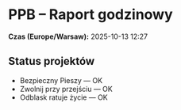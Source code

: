 # PPB – Raport godzinowy
**Czas (Europe/Warsaw):** 2025-10-13 12:27

## Status projektów
- Bezpieczny Pieszy — OK
- Zwolnij przy przejściu — OK
- Odblask ratuje życie — OK

